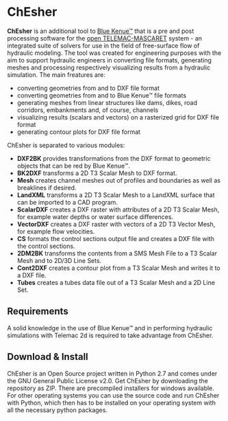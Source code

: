 <h1>ChEsher</h1>
<p><b>ChEsher</b> is an additional tool to <a href="http://www.nrc-cnrc.gc.ca/eng/solutions/advisory/blue_kenue_index.html">Blue Kenue&trade;</a> that is a pre and post processing software for the <a href="http://www.opentelemac.org/">open TELEMAC-MASCARET</a> system - an integrated suite of solvers for use in the field of free-surface flow of hydraulic modeling. The tool was created for engineering purposes with the aim to support hydraulic engineers in converting file formats, generating meshes and processing respectively visualizing results from a hydraulic simulation. 
The main freatures are:
<ul>
<li>converting geometries from and to DXF file format</li>
<li>converting geometries from and to Blue Kenue&trade; file formats</li>
<li>generating meshes from linear structures like dams, dikes, road corridors, embankments and, of course, channels</li>
<li>visualizing results (scalars and vectors) on a rasterized grid for DXF file format</li>
<li>generating contour plots for DXF file format
</ul>
ChEsher is separated to various modules:
<ul>
<li><b>DXF2BK</b> provides transformations from the DXF format to geometric objects that can be red by Blue Kenue&trade;.</li>
<li><b>BK2DXF</b> transforms a 2D T3 Scalar Mesh to DXF format.</li>
<li><b>Mesh</b> creates channel meshes out of profiles and boundaries as well as breaklines if desired.</li>
<li><b>LandXML</b> transforms a 2D T3 Scalar Mesh to a LandXML surface that can be imported to a CAD program.</li>
<li><b>ScalarDXF</b> creates a DXF raster with attributes of a 2D T3 Scalar Mesh, for example water depths or water surface differences.</li>
<li><b>VectorDXF</b> creates a DXF raster with vectors of a 2D T3 Vector Mesh, for example flow velocities.</li>
<li><b>CS</b> formats the control sections output file and creates a DXF file with the control sections.</li>
<li><b>2DM2BK</b> transforms the contents from a SMS Mesh File to a T3 Scalar Mesh and to 2D/3D Line Sets.</li>
<li><b>Cont2DXF</b> creates a contour plot from a T3 Scalar Mesh and writes it to a DXF file.</li>
<li><b>Tubes</b> creates a tubes data file out of a T3 Scalar Mesh and a 2D Line Set.</li>
</ul>

<h2>Requirements</h2>
A solid knowledge in the use of Blue Kenue&trade; and in performing hydraulic simulations with Telemac 2d is required to take advantage from ChEsher.

<h2>Download & Install</h2>
ChEsher is an Open Source project written in Python 2.7 and comes under the GNU General Public License v2.0. Get ChEsher by downloading the repository as ZIP. There are precompiled installers for windows available. For other operating systems you can use the source code and run ChEsher with Python, which then has to be installed on your operating system with all the necessary python packages.


